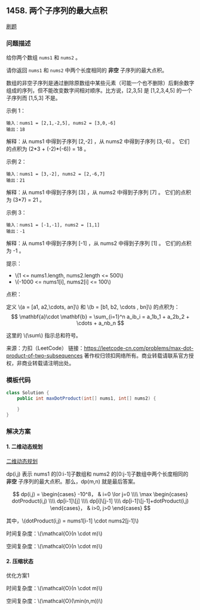 <script src="https://cdn.bootcss.com/mathjax/2.7.7/MathJax.js?config=TeX-AMS-MML_HTMLorMML"></script>

## 1458. 两个子序列的最大点积

[刷题](qu1458/solu/Solution.java)

### 问题描述

给你两个数组 `nums1` 和 `nums2` 。

请你返回 `nums1` 和 `nums2` 中两个长度相同的 **非空** 子序列的最大点积。

数组的非空子序列是通过删除原数组中某些元素（可能一个也不删除）后剩余数字组成的序列，但不能改变数字间相对顺序。比方说，[2,3,5] 是 [1,2,3,4,5] 的一个子序列而 [1,5,3] 不是。

 

示例 1：

```
输入：nums1 = [2,1,-2,5], nums2 = [3,0,-6]
输出：18
```
解释：从 nums1 中得到子序列 [2,-2] ，从 nums2 中得到子序列 [3,-6] 。
它们的点积为 (2\*3 + (-2)\*(-6)) = 18 。

示例 2：

```
输入：nums1 = [3,-2], nums2 = [2,-6,7]
输出：21
```
解释：从 nums1 中得到子序列 [3] ，从 nums2 中得到子序列 [7] 。
它们的点积为 (3*7) = 21 。

示例 3：

```
输入：nums1 = [-1,-1], nums2 = [1,1]
输出：-1
```
解释：从 nums1 中得到子序列 [-1] ，从 nums2 中得到子序列 [1] 。
它们的点积为 -1 。

 

提示：

* \\(1 <= nums1.length, nums2.length <= 500\\)
* \\(-1000 <= nums1[i], nums2[i] <= 100\\)

 

点积：

定义 \\(a = [a1, a2,\cdots, an]\\) 和 \\(b = [b1, b2, \cdots , bn]\\) 的点积为：
$$
\mathbf{a}\cdot \mathbf{b} = \sum_{i=1}^n a_ib_i = a_1b_1 + a_2b_2 + \cdots + a_nb_n
$$

这里的 \\(\sum\\) 指示总和符号。

来源：力扣（LeetCode）
链接：https://leetcode-cn.com/problems/max-dot-product-of-two-subsequences
著作权归领扣网络所有。商业转载请联系官方授权，非商业转载请注明出处。

### 模板代码

``` java
class Solution {
    public int maxDotProduct(int[] nums1, int[] nums2) {

    }
}
```

### 解决方案

#### 1. 二维动态规划

[二维动态规划](qu1458/solu1/Solution.java)

dp(i,j) 表示 nums1 的[0:i-1]子数组和 nums2 的[0:j-1]子数组中两个长度相同的 **非空** 子序列的最大点积。那么，dp(m,n) 就是最后答案。

$$
dp(i,j) = 
\begin{cases}
-10^8， & i=0 \lor j=0 \\\\
\max
\begin{cases}
dotProduct(i,j) \\\\
dp[i-1]\[j] \\\\
dp[i]\[j-1] \\\\
dp[i-1]\[j-1]+dotProduct(i,j)
\end{cases}， & i>0, j>0
\end{cases}
$$

其中，\\(dotProduct(i,j) = nums1[i-1] \cdot nums2[j-1]\\)

时间复杂度：\\(\mathcal{O}(n \cdot m)\\)

空间复杂度：\\(\mathcal{O}(n \cdot m)\\)

#### 2. 压缩状态

优化方案1

时间复杂度：\\(\mathcal{O}(n \cdot m)\\)

空间复杂度：\\(\mathcal{O}(\min(n,m))\\)
